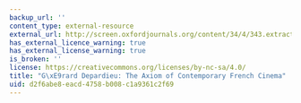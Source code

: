 ```yaml
---
backup_url: ''
content_type: external-resource
external_url: http://screen.oxfordjournals.org/content/34/4/343.extract
has_external_licence_warning: true
has_external_license_warning: true
is_broken: ''
license: https://creativecommons.org/licenses/by-nc-sa/4.0/
title: "G\xE9rard Depardieu: The Axiom of Contemporary French Cinema"
uid: d2f6abe8-eacd-4758-b008-c1a9361c2f69
---
```

